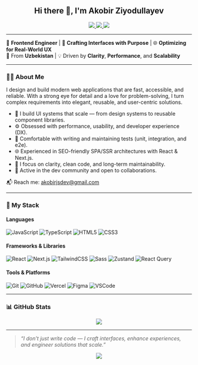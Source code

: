 <h2 align="center">Hi there 👋, I'm Akobir Ziyodullayev</h2>

<p align="center">
  <a href="https://www.instagram.com/ziiyodullayevv/">
    <img src="https://img.shields.io/badge/-@ziiyodullayevv-E4405F?style=flat&logo=Instagram&logoColor=white" />
  </a>
  <a href="https://www.linkedin.com/in/ziiyodullayevv/">
    <img src="https://img.shields.io/badge/-ziiyodullayevv-0077B5?style=flat&logo=Linkedin&logoColor=white" />
  </a>
  <a href="https://t.me/akobirjs">
    <img src="https://img.shields.io/badge/-@ziiyodullayevv-26A5E4?style=flat&logo=telegram&logoColor=white" />
  </a>
</p>

---

🚀 **Frontend Engineer** | 🎨 **Crafting Interfaces with Purpose** | 🌐 **Optimizing for Real-World UX**  
📍 From **Uzbekistan** | 💡 Driven by **Clarity**, **Performance**, and **Scalability**

---

### 👨‍💻 About Me

I design and build modern web applications that are fast, accessible, and reliable. With a strong eye for detail and a love for problem-solving, I turn complex requirements into elegant, reusable, and user-centric solutions.

- 🔧 I build UI systems that scale — from design systems to reusable component libraries.
- ⚙️ Obsessed with performance, usability, and developer experience (DX).
- 🧪 Comfortable with writing and maintaining tests (unit, integration, and e2e).
- 🌐 Experienced in SEO-friendly SPA/SSR architectures with React & Next.js.
- 🎯 I focus on clarity, clean code, and long-term maintainability.
- 🤝 Active in the dev community and open to collaborations.

📬 Reach me: [akobirjsdev@gmail.com](mailto:akobirjsdev@gmail.com)

---

### 🧰 My Stack

#### Languages
![JavaScript](https://img.shields.io/badge/-JavaScript-F7DF1E?style=flat-square&logo=javascript&logoColor=black)
![TypeScript](https://img.shields.io/badge/-TypeScript-3178C6?style=flat-square&logo=typescript&logoColor=white)
![HTML5](https://img.shields.io/badge/-HTML5-E34F26?style=flat-square&logo=html5&logoColor=white)
![CSS3](https://img.shields.io/badge/-CSS3-1572B6?style=flat-square&logo=css3)

#### Frameworks & Libraries
![React](https://img.shields.io/badge/-React-20232A?style=flat-square&logo=react)
![Next.js](https://img.shields.io/badge/-Next.js-000000?style=flat-square&logo=next.js)
![TailwindCSS](https://img.shields.io/badge/-TailwindCSS-38B2AC?style=flat-square&logo=tailwind-css)
![Sass](https://img.shields.io/badge/-Sass-CC6699?style=flat-square&logo=sass)
![Zustand](https://img.shields.io/badge/-Zustand-2B2B2B?style=flat-square&logo=zod)
![React Query](https://img.shields.io/badge/-TanStack_Query-FF4154?style=flat-square&logo=react-query&logoColor=white)

#### Tools & Platforms
![Git](https://img.shields.io/badge/-Git-F05032?style=flat-square&logo=git&logoColor=white)
![GitHub](https://img.shields.io/badge/-GitHub-181717?style=flat-square&logo=github)
![Vercel](https://img.shields.io/badge/-Vercel-000?style=flat-square&logo=vercel)
![Figma](https://img.shields.io/badge/-Figma-F24E1E?style=flat-square&logo=figma)
![VSCode](https://img.shields.io/badge/-VSCode-007ACC?style=flat-square&logo=visual-studio-code&logoColor=white)

---

### 📊 GitHub Stats

<p align="center">
  <img src="https://github-readme-stats.vercel.app/api?username=ziiyodullayevv&show_icons=true&theme=radical" />
</p>

---

> *“I don’t just write code — I craft interfaces, enhance experiences, and engineer solutions that scale.”*

<p align="center">
  <img src="https://raw.githubusercontent.com/mayhemantt/mayhemantt/Update/svg/Bottom.svg" />
</p>
